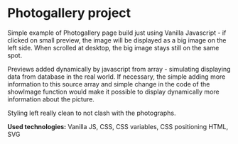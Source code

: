 # Photogallery project

Simple example of Photogallery page build just using Vanilla Javascript - if clicked on small preview, the image will be displayed as a big image on the left side. When scrolled at desktop, the big image stays still on the same spot.

Previews added dynamically by javascript from array - simulating displaying data from database in the real world. If necessary, the simple adding more information to this source array and simple change in the code of the showImage function would make it possible to display dynamically more information about the picture.

Styling left really clean to not clash with the photographs.

**Used technologies:** Vanilla JS, CSS, CSS variables, CSS positioning HTML, SVG
